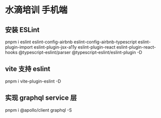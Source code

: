 # 水滴培训 手机端

## 安装 ESLint
pnpm i eslint eslint-config-airbnb eslint-config-airbnb-typescript eslint-plugin-import eslint-plugin-jsx-a11y eslint-plugin-react eslint-plugin-react-hooks @typescript-eslint/parser @typescript-eslint/eslint-plugin -D

## vite 支持 eslint
pnpm i vite-plugin-eslint -D

## 实现 graphql service 层
pnpm i @apollo/client graphql -S